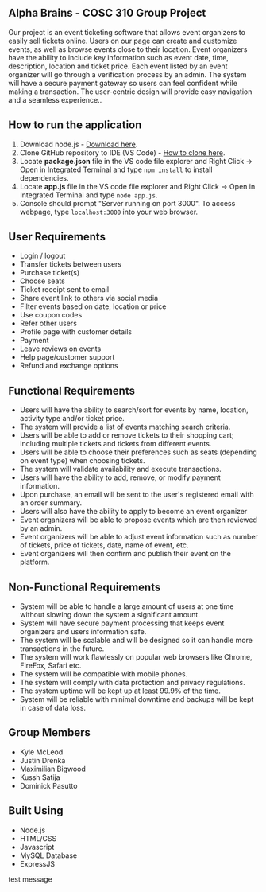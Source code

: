 ## Alpha Brains - COSC 310 Group Project

Our project is an event ticketing software that allows event organizers to easily sell tickets online. Users on our page can create and customize events, as well as browse events close to their location. Event organizers have the ability to include key information such as event date, time, description, location and ticket price. Each event listed by an event organizer will go through a verification process by an admin. The system will have a secure payment gateway so users can feel confident while making a transaction. The user-centric design will provide easy navigation and a seamless experience.. 

## How to run the application
1) Download node.js - [Download here](https://nodejs.org/en).
2) Clone GitHub repository to IDE (VS Code) - [How to clone here](https://learn.microsoft.com/en-us/azure/developer/javascript/how-to/with-visual-studio-code/clone-github-repository?tabs=activity-bar).
3) Locate **package.json** file in the VS code file explorer and Right Click -> Open in Integrated Terminal and type ```npm install``` to install dependencies.
4) Locate **app.js** file in the VS code file explorer and Right Click -> Open in Integrated Terminal and type ```node app.js```.
5) Console should prompt "Server running on port 3000". To access webpage, type ```localhost:3000``` into your web browser.

## User Requirements
- Login / logout
- Transfer tickets between users
- Purchase ticket(s)
- Choose seats
- Ticket receipt sent to email
- Share event link to others via social media
- Filter events based on date, location or price
- Use coupon codes
- Refer other users
- Profile page with customer details
- Payment
- Leave reviews on events
- Help page/customer support
- Refund and exchange options

## Functional Requirements
- Users will have the ability to search/sort for events by name, location, activity type and/or ticket price.
- The system will provide a list of events matching search criteria.
- Users will be able to add or remove tickets to their shopping cart; including multiple tickets and tickets from different events.
- Users will be able to choose their preferences such as seats (depending on event type) when choosing tickets.
- The system will validate availability and execute transactions.
- Users will have the ability to add, remove, or modify payment information.
- Upon purchase, an email will be sent to the user's registered email with an order summary.
- Users will also have the ability to apply to become an event organizer
- Event organizers will be able to propose events which are then reviewed by an admin.
- Event organizers will be able to adjust event information such as number of tickets, price of tickets, date, name of event, etc.
- Event organizers will then confirm and publish their event on the platform.


## Non-Functional Requirements
- System will be able to handle a large amount of users at one time without slowing down the system a significant amount.
- System will have secure payment processing that keeps event organizers and users information safe.
- The system will be scalable and will be designed so it can handle more transactions in the future.
- The system will work flawlessly on popular web browsers like Chrome, FireFox, Safari etc.
- The system will be compatible with mobile phones.
- The system will comply with data protection and privacy regulations.
- The system uptime will be kept up at least 99.9% of the time.
- System will be reliable with minimal downtime and backups will be kept in case of data loss.

  
## Group Members
- Kyle McLeod
- Justin Drenka
- Maximilian Bigwood
- Kussh Satija
- Dominick Pasutto
  
## Built Using
- Node.js
- HTML/CSS
- Javascript
- MySQL Database 
- ExpressJS


test message 


